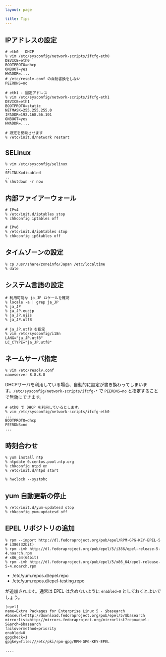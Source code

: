 ```yaml
---
layout: page

title: Tips
---
```


## IPアドレスの設定

    # eth0 - DHCP
    % vim /etc/sysconfig/network-scripts/ifcfg-eth0
    DEVICE=eth0
    BOOTPROTO=dhcp
    ONBOOT=yes
    HWADDR=....
    # /etc/resolv.conf の自動書換をしない
    PEERDNS=no

    # eth1 - 固定アドレス
    % vim /etc/sysconfig/network-scripts/ifcfg-eth1
    DEVICE=eth1
    BOOTPROTO=static
    NETMASK=255.255.255.0
    IPADDR=192.168.56.101
    ONBOOT=yes
    HWADDR=....

    # 設定を反映させます
    % /etc/init.d/network restart


## SELinux

    % vim /etc/sysconfig/selinux
    ...
    SELINUX=disabled
    ..
    % shutdown -r now


## 内部ファイアーウォール

    # IPv4
    % /etc/init.d/iptables stop
    % chkconfig iptables off

    # IPv6
    % /etc/init.d/ip6tables stop
    % chkconfig ip6tables off


## タイムゾーンの設定

    % cp /usr/share/zoneinfo/Japan /etc/localtime
    % date


## システム言語の設定

    # 利用可能な ja_JP ロケールを確認
    % locale -a | grep ja_JP
    % ja_JP
    % ja_JP.eucjp
    % ja_JP.ujis
    % ja_JP.utf8

    # ja_JP.utf8 を指定 
    % vim /etc/sysconfig/i18n
    LANG="ja_JP.utf8"
    LC_CTYPE="ja_JP.utf8"


## ネームサーバ指定

    % vim /etc/resolv.conf
    nameserver 8.8.8.8


DHCPサーバを利用している場合、自動的に設定が書き換わってしまいます。`/etc/sysconfig/network-scripts/ifcfg-*` で `PEERDNS=no` と指定することで無効にできます。

    # eth0 で DHCP を利用しているとします。
    % vim /etc/sysconfig/network-scripts/ifcfg-eth0
    ...
    BOOTPROTO=dhcp
    PEERDNS=no
    ...


## 時刻合わせ

    % yum install ntp
    % ntpdate 0.centos.pool.ntp.org
    % chkconfig ntpd on
    % /etc/init.d/ntpd start

    % hwclock --systohc


## yum 自動更新の停止

    % /etc/init.d/yum-updatesd stop
    % chkconfig yum-updatesd off


## EPEL リポジトリの追加

    % rpm --import http://dl.fedoraproject.org/pub/epel/RPM-GPG-KEY-EPEL-5
    # i386(32bit)
    % rpm -ivh http://dl.fedoraproject.org/pub/epel/5/i386/epel-release-5-4.noarch.rpm
    # x86_64(64bit)
    % rpm -ivh http://dl.fedoraproject.org/pub/epel/5/x86_64/epel-release-5-4.noarch.rpm

* /etc/yum.repos.d/epel.repo
* /etc/yum.repos.d/epel-testing.repo

が追加されます。通常は EPEL は含めないように `enabled=0` としておくとよいでしょう。

    [epel]
    name=Extra Packages for Enterprise Linux 5 - $basearch
    #baseurl=http://download.fedoraproject.org/pub/epel/5/$basearch
    mirrorlist=http://mirrors.fedoraproject.org/mirrorlist?repo=epel-5&arch=$basearch
    failovermethod=priority
    enabled=0
    gpgcheck=1
    gpgkey=file:///etc/pki/rpm-gpg/RPM-GPG-KEY-EPEL

    ....

